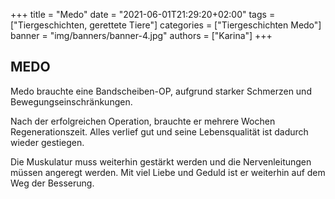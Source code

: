 +++
title = "Medo"
date = "2021-06-01T21:29:20+02:00"
tags = ["Tiergeschichten, gerettete Tiere"]
categories = ["Tiergeschichten Medo"]
banner = "img/banners/banner-4.jpg"
authors = ["Karina"]
+++


## MEDO

Medo brauchte eine Bandscheiben-OP, aufgrund starker Schmerzen und Bewegungseinschränkungen.

Nach der erfolgreichen Operation, brauchte er mehrere Wochen Regenerationszeit. 
Alles verlief gut und seine Lebensqualität ist dadurch wieder gestiegen.

Die Muskulatur muss weiterhin gestärkt werden und die Nervenleitungen müssen angeregt werden.
Mit viel Liebe und Geduld ist er weiterhin auf dem Weg der Besserung. 

